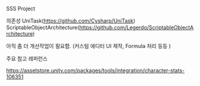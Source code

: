 SSS Project

의존성
UniTask(https://github.com/Cysharp/UniTask)
ScriptableObjectArchitecture(https://github.com/Legerdo/ScriptableObjectArchitecture)

아직 좀 더 개선작업이 필요함.
(커스텀 에디터 UI 제작, Formula 처리 등등 )

주요 참고 레퍼런스

https://assetstore.unity.com/packages/tools/integration/character-stats-106351

